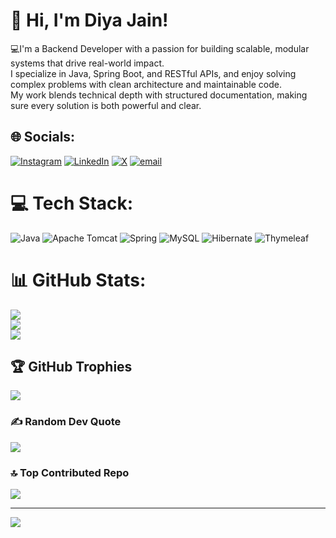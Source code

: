 
# 👋 Hi, I'm Diya Jain!

💻I'm a Backend Developer with a passion for building scalable, modular systems that drive real-world impact.  
I specialize in Java, Spring Boot, and RESTful APIs, and enjoy solving complex problems with clean architecture and maintainable code.  
My work blends technical depth with structured documentation, making sure every solution is both powerful and clear.




## 🌐 Socials:
[![Instagram](https://img.shields.io/badge/Instagram-%23E4405F.svg?logo=Instagram&logoColor=white)](https://instagram.com/_diya_jn) [![LinkedIn](https://img.shields.io/badge/LinkedIn-%230077B5.svg?logo=linkedin&logoColor=white)](https://linkedin.com/in/diya-jain-302956356) [![X](https://img.shields.io/badge/X-black.svg?logo=X&logoColor=white)](https://x.com/Diya_Jain27) [![email](https://img.shields.io/badge/Email-D14836?logo=gmail&logoColor=white)](mailto:diyajain341034@gmail.com) 

# 💻 Tech Stack:
![Java](https://img.shields.io/badge/java-%23ED8B00.svg?style=for-the-badge&logo=openjdk&logoColor=white) ![Apache Tomcat](https://img.shields.io/badge/apache%20tomcat-%23F8DC75.svg?style=for-the-badge&logo=apache-tomcat&logoColor=black) ![Spring](https://img.shields.io/badge/spring-%236DB33F.svg?style=for-the-badge&logo=spring&logoColor=white) ![MySQL](https://img.shields.io/badge/mysql-4479A1.svg?style=for-the-badge&logo=mysql&logoColor=white) ![Hibernate](https://img.shields.io/badge/Hibernate-59666C?style=for-the-badge&logo=Hibernate&logoColor=white) ![Thymeleaf](https://img.shields.io/badge/Thymeleaf-%23005C0F.svg?style=for-the-badge&logo=Thymeleaf&logoColor=white)
# 📊 GitHub Stats:
![](https://github-readme-stats.vercel.app/api?username=student-diyajain&theme=dark&hide_border=false&include_all_commits=false&count_private=false)<br/>
![](https://nirzak-streak-stats.vercel.app/?user=student-diyajain&theme=dark&hide_border=false)<br/>
![](https://github-readme-stats.vercel.app/api/top-langs/?username=student-diyajain&theme=dark&hide_border=false&include_all_commits=false&count_private=false&layout=compact)

## 🏆 GitHub Trophies
![](https://github-profile-trophy.vercel.app/?username=student-diyajain&theme=radical&no-frame=false&no-bg=true&margin-w=4)

### ✍️ Random Dev Quote
![](https://quotes-github-readme.vercel.app/api?type=horizontal&theme=radical)

### 🔝 Top Contributed Repo
![](https://github-contributor-stats.vercel.app/api?username=student-diyajain&limit=5&theme=dark&combine_all_yearly_contributions=true)

---
[![](https://visitcount.itsvg.in/api?id=student-diyajain&icon=0&color=0)](https://visitcount.itsvg.in)

<!-- Proudly created with GPRM ( https://gprm.itsvg.in ) -->
